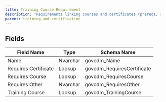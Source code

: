 ```yaml
---
title: Training Course Requirement
description: "Requirements linking courses and certificates (prereqs, required certifications)."
parent: training-and-certification
---
```


## Fields

| Field Name | Type | Schema Name |
|------------|------|-------------|
| Name | Nvarchar | govcdm_Name |
| Requires Certificate | Lookup | govcdm_RequiresCertificate |
| Requires Course | Lookup | govcdm_RequiresCourse |
| Requires Other | Nvarchar | govcdm_RequiresOther |
| Training Course | Lookup | govcdm_TrainingCourse |
